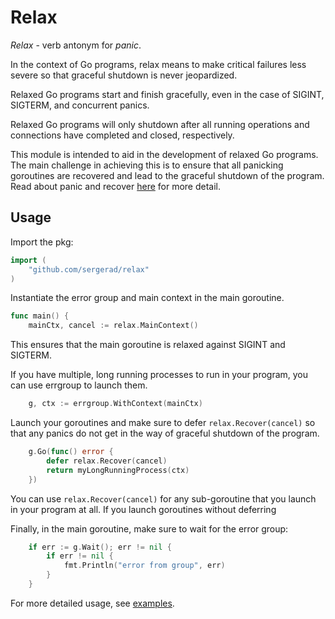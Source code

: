 # Relax

*Relax* - verb antonym for *panic*.

In the context of Go programs, relax means to make critical failures less severe so that graceful shutdown is never jeopardized.

Relaxed Go programs start and finish gracefully, even in the case of SIGINT, SIGTERM, and concurrent panics.

Relaxed Go programs will only shutdown after all running operations and connections have completed and closed, respectively.

This module is intended to aid in the development of relaxed Go programs. The main challenge in achieving this is to ensure that all panicking goroutines are recovered and lead to the graceful shutdown of the program. Read about panic and recover [here](https://go.dev/blog/defer-panic-and-recover) for more detail.

## Usage

Import the pkg:

```Go
import (
	"github.com/sergerad/relax"
)
```

Instantiate the error group and main context in the main goroutine.

```Go
func main() {
	mainCtx, cancel := relax.MainContext()
```

This ensures that the main goroutine is relaxed against SIGINT and SIGTERM.

If you have multiple, long running processes to run in your program, you can use errgroup to launch them.

```Go
	g, ctx := errgroup.WithContext(mainCtx)
```

Launch your goroutines and make sure to defer `relax.Recover(cancel)` so that any panics do not get in the way of graceful shutdown of the program.
```Go
	g.Go(func() error {
		defer relax.Recover(cancel)
		return myLongRunningProcess(ctx)
	})
```

You can use `relax.Recover(cancel)` for any sub-goroutine that you launch in your program at all. If you launch goroutines without deferring

Finally, in the main goroutine, make sure to wait for the error group:

```Go
	if err := g.Wait(); err != nil {
		if err != nil {
			fmt.Println("error from group", err)
		}
	}
```

For more detailed usage, see [examples](./examples/).
